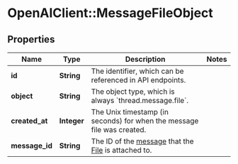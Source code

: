 # OpenAIClient::MessageFileObject

## Properties
Name | Type | Description | Notes
------------ | ------------- | ------------- | -------------
**id** | **String** | The identifier, which can be referenced in API endpoints. | 
**object** | **String** | The object type, which is always &#x60;thread.message.file&#x60;. | 
**created_at** | **Integer** | The Unix timestamp (in seconds) for when the message file was created. | 
**message_id** | **String** | The ID of the [message](/docs/api-reference/messages) that the [File](/docs/api-reference/files) is attached to. | 

